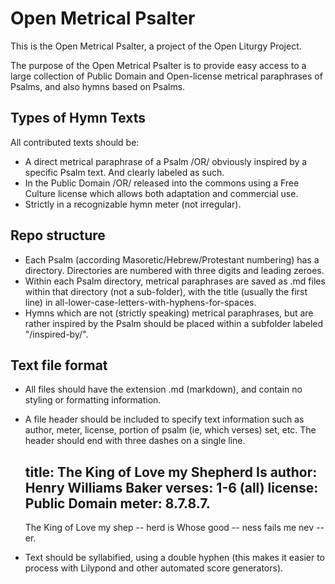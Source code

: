 Open Metrical Psalter
=====================

This is the Open Metrical Psalter, a project of the Open Liturgy Project.

The purpose of the Open Metrical Psalter is to provide easy access to a large collection of Public Domain and Open-license metrical paraphrases of Psalms, and also hymns based on Psalms.


## Types of Hymn Texts
All contributed texts should be:
 - A direct metrical paraphrase of a Psalm /OR/ obviously inspired by a specific Psalm text. And clearly labeled as such.
 - In the Public Domain /OR/ released into the commons using a Free Culture license which allows both adaptation and commercial use.
 - Strictly in a recognizable hymn meter (not irregular).

## Repo structure
 - Each Psalm (according Masoretic/Hebrew/Protestant numbering) has a directory. Directories are numbered with three digits and leading zeroes. 
 - Within each Psalm directory, metrical paraphrases are saved as .md files within that directory (not a sub-folder), with the title (usually the first line) in all-lower-case-letters-with-hyphens-for-spaces.
 - Hymns which are not (strictly speaking) metrical paraphrases, but are rather inspired by the Psalm should be placed within a subfolder labeled "/inspired-by/".

## Text file format
 - All files should have the extension .md (markdown), and contain no styling or formatting information.
 - A file header should be included to specify text information such as author, meter, license, portion of psalm (ie, which verses) set, etc. The header should end with three dashes on a single line.


     title: The King of Love my Shepherd Is 
     author: Henry Williams Baker 
     verses: 1-6 (all) 
     license: Public Domain 
     meter: 8.7.8.7. 
     --- 
     The King of Love my shep -- herd is 
     Whose good -- ness fails me nev -- er. 


 - Text should be syllabified, using a double hyphen (this makes it easier to process with Lilypond and other automated score generators).
